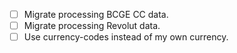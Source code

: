 * [ ] Migrate processing BCGE CC data.
* [ ] Migrate processing Revolut data.
* [ ] Use currency-codes instead of my own currency.
